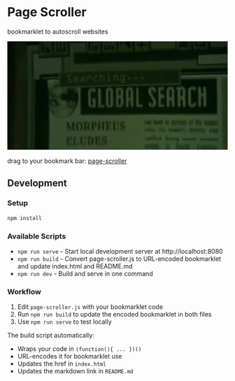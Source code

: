 # Page Scroller
bookmarklet to autoscroll websites

![Neo scrolling](neo-scrolling.gif)

drag to your bookmark bar: [page-scroller](javascript:(function()%7Bif%20(window.scrollerId)%20%7B%0A%20%20cancelAnimationFrame(scrollerId)%3B%0A%20%20window.scrollerId%20%3D%20null%0A%7D%20else%20%7B%0A%20%20let%20last%20%3D%200%3B%0A%20%20(function%20scroll(t)%20%7B%0A%20%20%20%20if%20(t%20-%20last%20%3E%2033)%20%7B%0A%20%20%20%20%20%20scrollBy(0%2C%20(t%20-%20last)%20%2F%2070)%3B%0A%20%20%20%20%20%20last%20%3D%20t%0A%20%20%20%20%7D%0A%20%20%20%20window.scrollerId%20%3D%20requestAnimationFrame(scroll)%0A%20%20%7D)(performance.now())%0A%7D%7D)())

## Development

### Setup
```bash
npm install
```

### Available Scripts
- `npm run serve` - Start local development server at http://localhost:8080
- `npm run build` - Convert page-scroller.js to URL-encoded bookmarklet and update index.html and README.md
- `npm run dev` - Build and serve in one command

### Workflow
1. Edit `page-scroller.js` with your bookmarklet code
2. Run `npm run build` to update the encoded bookmarklet in both files
3. Use `npm run serve` to test locally

The build script automatically:
- Wraps your code in `(function(){ ... })()`
- URL-encodes it for bookmarklet use
- Updates the href in `index.html`
- Updates the markdown link in `README.md`